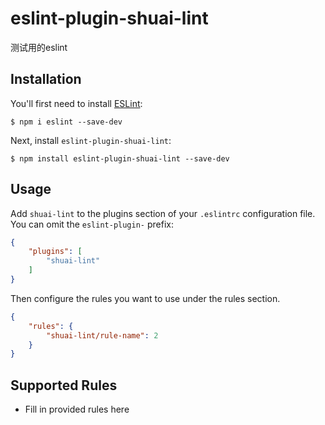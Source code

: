 # eslint-plugin-shuai-lint

测试用的eslint

## Installation

You'll first need to install [ESLint](http://eslint.org):

```
$ npm i eslint --save-dev
```

Next, install `eslint-plugin-shuai-lint`:

```
$ npm install eslint-plugin-shuai-lint --save-dev
```


## Usage

Add `shuai-lint` to the plugins section of your `.eslintrc` configuration file. You can omit the `eslint-plugin-` prefix:

```json
{
    "plugins": [
        "shuai-lint"
    ]
}
```


Then configure the rules you want to use under the rules section.

```json
{
    "rules": {
        "shuai-lint/rule-name": 2
    }
}
```

## Supported Rules

* Fill in provided rules here





